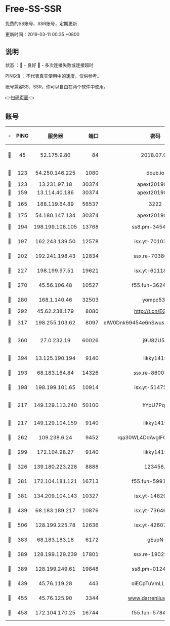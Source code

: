 # Free-SS-SSR

免费的SS账号、SSR账号，定期更新

更新时间：2019-03-11 00:35 +0800

## 说明

状态     ：🙂 - 良好 🙁 - 多次连接失败或连接超时

PING值   ：不代表真实使用中的速度，仅供参考。

账号兼容SS、SSR，你可以自由在两个软件中使用。

👉[扫码页面](https://liesauer.github.io/Free-SS-SSR/)👈

## 账号

|-|PING|服务器|端口|密码|加密方式|区域|
|:----:|:----:|:-----:|-----:|:----:|:----:|:----:|
|🙂|45|52.175.9.80|84|2018.07.07|chacha20-ietf-poly1305|HK|
|🙂|123|54.250.146.225|1080|doub.io|aes-256-cfb|JP|
|🙂|123|13.231.97.18|30374|apext2019006|chacha20|JP|
|🙂|159|13.114.40.186|30374|apext2019006|chacha20|JP|
|🙂|165|188.119.64.89|56537|3222|aes-256-cfb|RU|
|🙂|175|54.180.147.134|30374|apext2019006|chacha20|KR|
|🙂|194|198.199.108.105|13768|ss8.pm-34548033|aes-256-cfb|US|
|🙂|197|162.243.139.50|12578|isx.yt-70103288|aes-256-cfb|US|
|🙂|202|192.241.198.43|12834|ssx.re-70380369|aes-256-cfb|US|
|🙂|227|198.199.97.51|19621|isx.yt-61118042|aes-256-cfb|US|
|🙂|270|45.56.106.48|10527|f55.fun-36242266|aes-256-cfb|US|
|🙂|280|168.1.140.46|32503|yompc535|aes-256-cfb|AU|
|🙂|292|45.62.238.179|8080|http://t.cn/EGJIyrl|rc4-md5|CA|
|🙂|317|198.255.103.62|8097|eIW0Dnk69454e6nSwuspv9DmS201tQ0D|aes-256-cfb|US|
|🙂|360|27.0.232.19|60026|j9U82U53|xchacha20-ietf-poly1305|HK|
|🙂|394|13.125.190.194|9140|likky1415|aes-256-cfb|KR|
|🙂|193|68.183.164.84|14326|ssx.re-86003792|aes-256-cfb|US|
|🙂|198|198.199.101.65|10914|isx.yt-51475451|aes-256-cfb|US|
|🙂|217|149.129.113.240|50100|hYpU7PqP|chacha20-ietf-poly1305|CN|
|🙂|217|149.129.104.159|9140|likky1415|aes-256-cfb|HK|
|🙂|262|109.238.6.24|9452|rqa30WL4DdAvgIFG6Fs3znzTa|aes-256-cfb|FR|
|🙂|299|172.104.98.27|9140|likky1415|aes-256-cfb|JP|
|🙂|326|139.180.223.228|8888|123456..|aes-256-cfb|JP|
|🙂|381|172.104.181.121|16713|f55.fun-59911969|aes-256-cfb|SG|
|🙂|381|134.209.104.143|10327|isx.yt-14829527|aes-256-cfb|SG|
|🙂|439|68.183.189.217|10876|isx.yt-73646645|aes-256-cfb|SG|
|🙂|506|128.199.225.78|12636|isx.yt-42607822|aes-256-cfb|SG|
|🙁|383|68.183.183.18|6172|gEupN|aes-256-cfb|SG|
|🙁|389|128.199.129.239|17801|ssx.re-19029637|aes-256-cfb|SG|
|🙁|389|128.199.249.61|19848|ss8.pm-01244950|aes-256-cfb|SG|
|🙁|439|45.76.119.28|443|oiECpTuVmLLxk4Ts|aes-256-cfb|AU|
|🙁|455|45.76.125.90|3344|www.darrenliuwei.com|aes-256-cfb|AU|
|🙁|458|172.104.170.25|16744|f55.fun-57847062|aes-256-cfb|SG|
